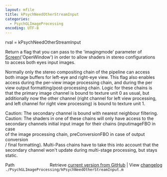 ```yaml
---
layout: mfile
title: kPsychNeedOtherStreamInput
categories:
  - PsychGLImageProcessing
encoding: UTF-8
---
```


rval = kPsychNeedOtherStreamInput  

Return a flag that you can pass to the 'imagingmode' parameter of  
[Screen](/docs/Screen)('OpenWindow') in order to allow shaders in stereo configurations  
to access both eyes input images.  

Normally only the stereo compositing chain of the pipeline can access  
both image buffers for left-eye and right-eye view. This flag also enables  
access during the per-view image processing chain, and during the per  
view output formatting/post-processing chain. Logic for these chains is  
that the primary image channel is bound to texture unit 0 as usual, but  
additionally now the other channel (right channel for left view processing,  
and left channel for right view processing) is bound to texture unit 1.  

Caution: The secondary channel is bound with nearest neighbour filtering.  
Caution: The shaders in one of these chains will only have access to the  
secondary channels initial input image for their chains (inputimageFBO in case  
of the image processing chain, preConversionFBO in case of output conversion  
/ final formatting). Multi-Pass chains have to take this into account that the  
secondary channel won't update during multi-stage processing, but stays static.  



<div class="code_header" style="text-align:right;">
  <span style="float:left;">Path&nbsp;&nbsp;</span> <span class="counter">Retrieve <a href=
  "https://raw.github.com/Psychtoolbox-3/Psychtoolbox-3/beta/./PsychGLImageProcessing/kPsychNeedOtherStreamInput.m">current version from GitHub</a> | View <a href=
  "https://github.com/Psychtoolbox-3/Psychtoolbox-3/commits/beta/./PsychGLImageProcessing/kPsychNeedOtherStreamInput.m">changelog</a></span>
</div>
<div class="code">
  <code>./PsychGLImageProcessing/kPsychNeedOtherStreamInput.m</code>
</div>
